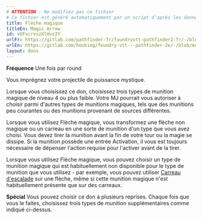 ```yaml
---
# ATTENTION : Ne modifiez pas ce fichier
# Ce fichier est généré automatiquement par un script d'après les données du module Foundry VTT officiel et de sa traduction
title: Flèche magique
titleEn: Magic Arrow
id: vUFvcrvszXlHvz2Y
urlFr: https://gitlab.com/pathfinder-fr/foundryvtt-pathfinder2-fr/-/blob/master/data/feats/vUFvcrvszXlHvz2Y.htm
urlEn: https://gitlab.com/hooking/foundry-vtt---pathfinder-2e/-/blob/master/packs/data/feats.db/magic-arrow.json
layout: dons
---
```

**Fréquence** Une fois par round

Vous imprégnez votre projectile de puissance mystique.

Lorsque vous choisissez ce don, choisissez trois types de munition magique de niveau 4 ou plus faible. Votre MJ pourrait vous autoriser à choisir parmi d'autres types de munitions magiques, tels que des munitions peu courantes ou des munitions provenant de sources différentes.

Lorsque vous utilisez Flèche magique, vous transformez une flèche non magique ou un carreau en une sorte de munition d'un type que vous avez choisi. Vous devez tirer la munition avant la fin de votre tour ou la magie se dissipe. Si la munition possède une entrée Activation, il vous est toujours nécessaire de dépenser l'action requise pour l'activer avant de la tirer.

Lorsque vous utilisez Flèche magique, vous pouvez choisir un type de munition magique qui est habituellement non disponible pour  le type de munition que vous utilisez - par exemple, vous pouvez utiliser [Carreau d'escalade](../équipements/carreau-d-escalade.html) sur une flèche, même si cette munition magique n'est habituellement présente que sur des carreaux.

**Spécial** Vous pouvez choisir ce don à plusieurs reprises. Chaque fois que vous le faites, choisissez trois types de munition supplémentaires comme indiqué ci-dessus.
